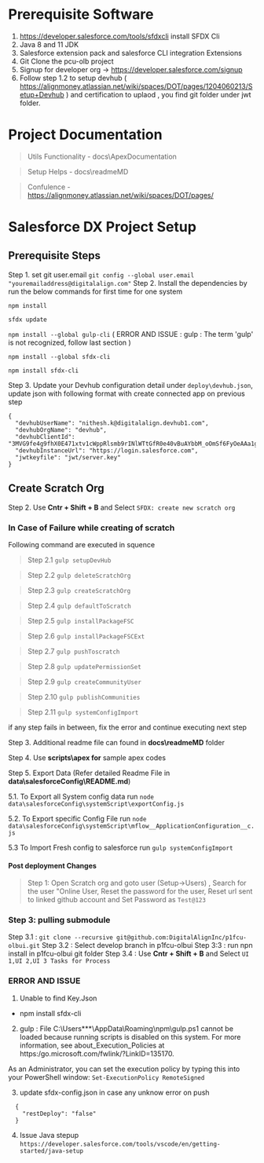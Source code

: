 # Prerequisite Software

1. https://developer.salesforce.com/tools/sfdxcli install SFDX Cli
2. Java 8 and 11 JDK
3. Salesforce extension pack and salesforce CLI integration Extensions
4. Git Clone the pcu-olb project
5. Signup for developer org -> https://developer.salesforce.com/signup
6. Follow step 1.2 to setup devhub ( https://alignmoney.atlassian.net/wiki/spaces/DOT/pages/1204060213/Setup+Devhub ) and certification to uplaod , you find git folder under jwt folder.

# Project Documentation

> Utils Functionality - docs\ApexDocumentation

> Setup Helps - docs\readmeMD

> Confulence - https://alignmoney.atlassian.net/wiki/spaces/DOT/pages/

# Salesforce DX Project Setup

## Prerequisite Steps

Step 1. set git user.email `git config --global user.email "youremailaddress@digitalalign.com"`
Step 2. Install the dependencies by run the below commands for first time for one system

`npm install`

`sfdx update`

`npm install --global gulp-cli` ( ERROR AND ISSUE : gulp : The term 'gulp' is not recognized, follow last section )

`npm install --global sfdx-cli`

`npm install sfdx-cli`

Step 3. Update your Devhub configuration detail under `deploy\devhub.json`, update json with following format with create connected app on previous step

```
{
  "devhubUserName": "nithesh.k@digitalalign.devhub1.com",
  "devhubOrgName": "devhub",
  "devhubClientId": "3MVG9fe4g9fhX0E471xtv1cWppRlsmb9rINlWTtGfR0e40vBuAYbbM_oOmSf6FyOeAAa1g0IKlQXi7510KPWT",
  "devhubInstanceUrl": "https://login.salesforce.com",
  "jwtkeyfile": "jwt/server.key"
}
```

## Create Scratch Org

Step 2. Use **Cntr + Shift + B** and Select `SFDX: create new scratch org`

### In Case of Failure while creating of scratch

Following command are executed in squence

> Step 2.1 `gulp setupDevHub`

> Step 2.2 `gulp deleteScratchOrg`

> Step 2.3 `gulp createScratchOrg`

> Step 2.4 `gulp defaultToScratch`

> Step 2.5 `gulp installPackageFSC`

> Step 2.6 `gulp installPackageFSCExt`

> Step 2.7 `gulp pushToscratch`

> Step 2.8 `gulp updatePermissionSet`

> Step 2.9 `gulp createCommunityUser`

> Step 2.10 `gulp publishCommunities`

> Step 2.11 `gulp systemConfigImport`

if any step fails in between, fix the error and continue executing next step

Step 3. Additional readme file can found in **docs\readmeMD** folder

Step 4. Use **scripts\apex for** sample apex codes

Step 5. Export Data (Refer detailed Readme File in **data\salesforceConfig\README.md**)

5.1. To Export all System config data run `node data\salesforceConfig\systemScript\exportConfig.js`

5.2. To Export specific Config File run `node data\salesforceConfig\systemScript\mflow__ApplicationConfiguration__c.js`

5.3 To Import Fresh config to salesforce run `gulp systemConfigImport`

#### Post deployment Changes

> Step 1: Open Scratch org and goto user (Setup->Users) , Search for the user "Online User, Reset the password for the user, Reset url sent to linked github account and Set Password as `Test@123`

### Step 3: pulling submodule

Step 3.1 : `git clone --recursive git@github.com:DigitalAlignInc/p1fcu-olbui.git`
Step 3.2 : Select develop branch in p1fcu-olbui
Step 3:3 : run npn install in p1fcu-olbui git folder
Step 3.4 : Use **Cntr + Shift + B** and Select `UI 1,UI 2,UI 3 Tasks for Process`

### ERROR AND ISSUE

1. Unable to find Key.Json

- npm install sfdx-cli

2. gulp : File C:\Users\*\*\*\AppData\Roaming\npm\gulp.ps1 cannot be loaded because running scripts is disabled on this system. For more information, see about_Execution_Policies at
   https:/go.microsoft.com/fwlink/?LinkID=135170.

As an Administrator, you can set the execution policy by typing this into your PowerShell window:
`Set-ExecutionPolicy RemoteSigned`

3. update sfdx-config.json in case any unknow error on push

```
  {
    "restDeploy": "false"
  }
```

4. Issue Java stepup
   `https://developer.salesforce.com/tools/vscode/en/getting-started/java-setup`

